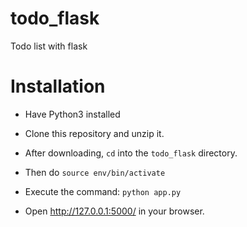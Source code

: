 # todo_flask
Todo list with flask

# Installation

- Have Python3 installed

- Clone this repository and unzip it.

- After downloading, `cd` into the `todo_flask` directory.

- Then do `source env/bin/activate`

- Execute the command:
   `python app.py`

- Open http://127.0.0.1:5000/ in your browser.
